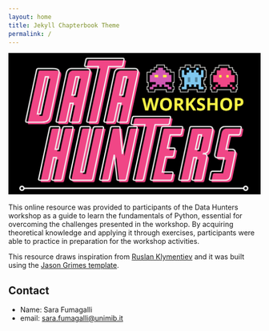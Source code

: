 ```yaml
---
layout: home
title: Jekyll Chapterbook Theme
permalink: /
---
```


<center><img src="/assets/demo/logo.svg"></img></center>

This online resource was provided to participants of the Data Hunters workshop as a guide to learn the fundamentals of Python, essential for overcoming the challenges presented in the workshop. By acquiring theoretical knowledge and applying it through exercises, participants were able to practice in preparation for the workshop activities.

This resource draws inspiration from [Ruslan Klymentiev](https://github.com/rklymentiev/py-for-neuro) and it was built using the [Jason Grimes template](https://github.com/jasongrimes/jekyll-chapterbook). 

## Contact
* Name: Sara Fumagalli
* email: [sara.fumagalli@unimib.it](mailto:sara.fumagalli@unimib.it)


